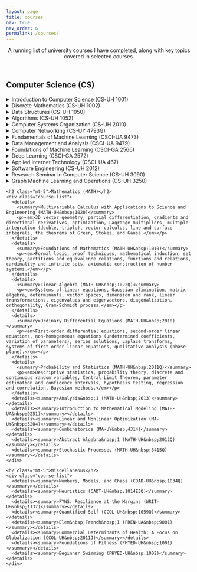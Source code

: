 ```yaml
---
layout: page
title: courses
nav: true
nav_order: 6
permalink: /courses/
---
```


<div class="post">
  <header class="post-header">
    <p class="post-description">A running list of university courses I have completed, along with key topics covered in selected courses.</p>
  </header>

  <article class="post-content">
    <h2 class="mt-4">Computer Science (CS)</h2>
    <div class="course-list">
      <details>
        <summary>Introduction to Computer Science (CS-UH&nbsp;1001)</summary>
        <p><em>Python programming fundamentals, Linux command line, data types, control structures (decision structures, loops), data structures (lists, dictionaries, sets), functions, modules, file handling, plotting, Object-Oriented Programming (OOP), recursion, testing, debugging.</em></p>
      </details>
      <details>
        <summary>Discrete Mathematics (CS-UH&nbsp;1002)</summary>
        <p><em>Propositional logic and logical equivalence, set theory, counting techniques, proof techniques (induction, contradiction, case analysis), number theory, modular arithmetic, recurrence relations, functions, Big-O notation, discrete probability, graph theory.</em></p>
      </details>
      <details>
        <summary>Data Structures (CS-UH&nbsp;1050)</summary>
        <p><em>C++ programming (pointers, classes, inheritance), algorithm analysis, asymptotic notation, linear structures (linked lists, stacks, queues), non-linear structures (binary search trees, AVL trees, heaps), hashing, maps and dictionaries, sorting algorithms, graph representations.</em></p>
      </details>
      <details>
        <summary>Algorithms (CS-UH&nbsp;1052)</summary>
        <p><em>Asymptotic algorithm analysis, graph algorithms (traversals, shortest paths like Dijkstra's), greedy algorithms, minimum spanning trees, divide and conquer (mergesort), dynamic programming (knapsack problem), network flow, computational complexity (NP-completeness).</em></p>
      </details>
      <details>
        <summary>Computer Systems Organization (CS-UH&nbsp;2010)</summary>
        <p><em>C programming, data representation (integer, floating-point), machine-level code and assembly language, program optimization, memory hierarchy and caching, virtual memory, linking.</em></p>
      </details>
      <details><summary>Computer Networking (CS-UY&nbsp;4793G)</summary></details>
      <details><summary>Fundamentals of Machine Learning (CSCI-UA&nbsp;9473)</summary></details>
      <details><summary>Data Management and Analysis (CSCI-UA&nbsp;9479)</summary></details>
      <details><summary>Foundations of Machine Learning (CSCI-GA&nbsp;2566)</summary></details>
      <details><summary>Deep Learning (CSCI-GA&nbsp;2572)</summary></details>
      <details><summary>Applied Internet Technology (CSCI-UA&nbsp;467)</summary></details>
      <details><summary>Software Engineering (CS-UH&nbsp;2012)</summary></details>
      <details><summary>Research Seminar in Computer Science (CS-UH&nbsp;3090)</summary></details>
      <details><summary>Graph Machine Learning and Operations (CS-UH&nbsp;3250)</summary></details>
    </div>

    <h2 class="mt-5">Mathematics (MATH)</h2>
    <div class="course-list">
      <details>
        <summary>Multivariable Calculus with Applications to Science and Engineering (MATH-UH&nbsp;1020)</summary>
        <p><em>3D vector geometry, partial differentiation, gradients and directional derivatives, optimization, Lagrange multipliers, multiple integration (double, triple), vector calculus, line and surface integrals, the theorems of Green, Stokes, and Gauss.</em></p>
      </details>
      <details>
        <summary>Foundations of Mathematics (MATH-UH&nbsp;1010)</summary>
        <p><em>Formal logic, proof techniques, mathematical induction, set theory, partitions and equivalence relations, functions and relations, cardinality and infinite sets, axiomatic construction of number systems.</em></p>
      </details>
      <details>
        <summary>Linear Algebra (MATH-UH&nbsp;1022Q)</summary>
        <p><em>Systems of linear equations, Gaussian elimination, matrix algebra, determinants, vector spaces, dimension and rank, linear transformations, eigenvalues and eigenvectors, diagonalization, orthogonality, Gram-Schmidt process.</em></p>
      </details>
      <details>
        <summary>Ordinary Differential Equations (MATH-UH&nbsp;2010)</summary>
        <p><em>First-order differential equations, second-order linear equations, non-homogeneous equations (undetermined coefficients, variation of parameters), series solutions, Laplace transforms, systems of first-order linear equations, qualitative analysis (phase plane).</em></p>
      </details>
      <details>
        <summary>Probability and Statistics (MATH-UH&nbsp;2011Q)</summary>
        <p><em>Descriptive statistics, probability theory, discrete and continuous random variables, Central Limit Theorem, parameter estimation and confidence intervals, hypothesis testing, regression and correlation, Bayesian methods.</em></p>
      </details>
      <details><summary>Analysis&nbsp;1 (MATH-UH&nbsp;2013)</summary></details>
      <details><summary>Introduction to Mathematical Modeling (MATH-UA&nbsp;9251)</summary></details>
      <details><summary>Linear and Nonlinear Optimization (MA-UY&nbsp;3204)</summary></details>
      <details><summary>Combinatorics (MA-UY&nbsp;4314)</summary></details>
      <details><summary>Abstract Algebra&nbsp;1 (MATH-UH&nbsp;2012Q)</summary></details>
      <details><summary>Stochastic Processes (MATH-UH&nbsp;3415Q)</summary></details>
    </div>

    <h2 class="mt-5">Miscellaneous</h2>
    <div class="course-list">
      <details><summary>Numbers, Models, and Chaos (CDAD-UH&nbsp;1034Q)</summary></details>
      <details><summary>Heuristics (CADT-UH&nbsp;1014EJQ)</summary></details>
      <details><summary>FYWS: Resilience at the Margins (WRIT-UH&nbsp;1137)</summary></details>
      <details><summary>Quantified Self (CCOL-UH&nbsp;1059Q)</summary></details>
      <details><summary>Elem&nbsp;French&nbsp;I (FREN-UA&nbsp;9001)</summary></details>
      <details><summary>Commercial Determinants of Health: A Focus on Globalization (CCOL-UH&nbsp;2011J)</summary></details>
      <details><summary>Foundations of Fitness (PHYED-UH&nbsp;1001)</summary></details>
      <details><summary>Beginner Swimming (PHYED-UH&nbsp;1002)</summary></details>
    </div>
  </article>
</div> 